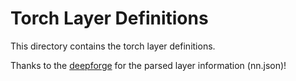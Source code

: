 # Torch Layer Definitions
This directory contains the torch layer definitions.

Thanks to the [deepforge](https://github.com/dfst/deepforge) for the parsed layer information (nn.json)!

